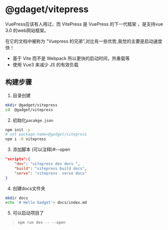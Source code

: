 # @gdaget/vitepress

VuePress应该有人用过，而 VitePress 是 VuePress 的下一代框架 ，是支持vue 3.0 的web网站框架。

在它的文档中被称为 "Vuepress 的兄弟”,对比有一些优势,我觉的主要是启动速度快！

- 基于 Vite 而不是 Webpack 所以更快的启动时间，热重载等
- 使用 Vue3 来减少 JS 的有效负载
## 构建步骤

1. 目录创建
```sh
mkdir @gadget/vitepress
cd  @gadget/vitepress
```

2. 初始化`pacakge.json`
```sh
npm init -y
# set package-name=@gadget/vitepress
npm i -D vitepress
```

3. 添加脚本 (可以注释)#--open
```json
"scripts":{
    "dev": "vitepress dev docs ",
    "build": "vitepress build docs",
    "serve": "vitepress  serve docs"
}
```

4. 创建docs文件夹
```sh
mkdir docs
echo '# Hello Gadget'> docs/index.md
```

5. 可以启动项目了
> `npm run dev -- --open`